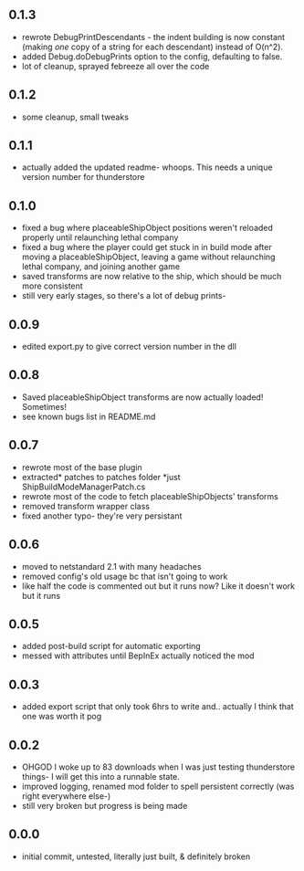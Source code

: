 ## 0.1.3
 - rewrote DebugPrintDescendants - the indent building is now constant (making *one* copy of a string for each descendant) instead of O(n^2).
 - added Debug.doDebugPrints option to the config, defaulting to false.
 - lot of cleanup, sprayed febreeze all over the code

## 0.1.2
 - some cleanup, small tweaks

## 0.1.1
 - actually added the updated readme- whoops. This needs a unique version number for thunderstore

## 0.1.0
 - fixed a bug where placeableShipObject positions weren't reloaded properly until relaunching lethal company
 - fixed a bug where the player could get stuck in in build mode after moving a placeableShipObject, leaving a game without relaunching lethal company, and joining another game
 - saved transforms are now relative to the ship, which should be much more consistent
 - still very early stages, so there's a lot of debug prints-

## 0.0.9
 - edited export.py to give correct version number in the dll

## 0.0.8
 - Saved placeableShipObject transforms are now actually loaded! Sometimes!
 - see known bugs list in README.md

## 0.0.7
 - rewrote most of the base plugin
 - extracted* patches to patches folder *just ShipBuildModeManagerPatch.cs
 - rewrote most of the code to fetch placeableShipObjects' transforms
 - removed transform wrapper class
 - fixed another typo- they're very persistant

## 0.0.6
 - moved to netstandard 2.1 with many headaches
 - removed config's old usage bc that isn't going to work
 - like half the code is commented out but it runs now? Like it doesn't work but it runs

## 0.0.5
 - added post-build script for automatic exporting
 - messed with attributes until BepInEx actually noticed the mod

## 0.0.3
 - added export script that only took 6hrs to write and.. actually I think that one was worth it pog

## 0.0.2
- OHGOD I woke up to 83 downloads when I was just testing thunderstore things- I will get this into a runnable state.
- improved logging, renamed mod folder to spell persistent correctly (was right everywhere else-)
- still very broken but progress is being made

## 0.0.0
- initial commit, untested, literally just built, & definitely broken